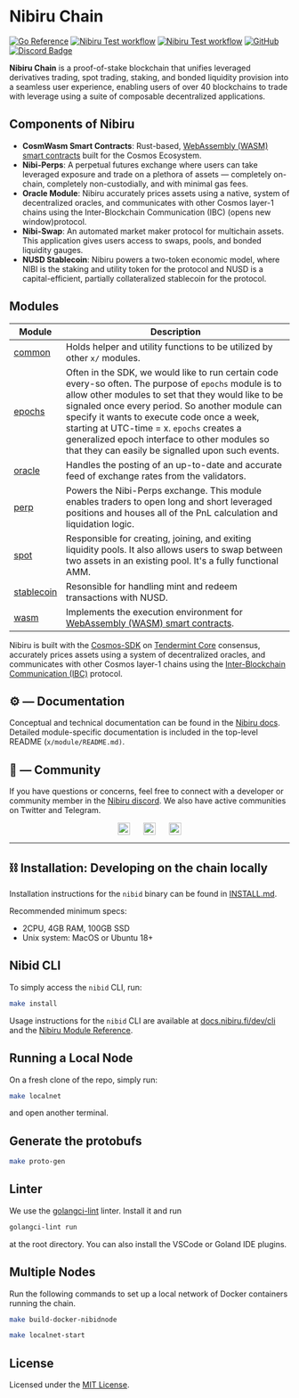 # Nibiru Chain          <!-- omit in toc -->

[![Go Reference](https://pkg.go.dev/badge/github.com/NibiruChain/nibiru.svg)](https://pkg.go.dev/github.com/NibiruChain/nibiru)
[![Nibiru Test workflow][badge-go-linter]][workflow-go-linter]
[![Nibiru Test workflow][badge-go-releaser]][workflow-go-releaser]
[![GitHub][license-badge]](https://github.com/NibiruChain/nibiru/blob/master/LICENSE.md)
[![Discord Badge](https://dcbadge.vercel.app/api/server/nibiruchain?style=flat)](https://discord.gg/nibiruchain)

**Nibiru Chain** is a proof-of-stake blockchain that unifies leveraged derivatives trading, spot trading, staking, and bonded liquidity provision into a seamless user experience, enabling users of over 40 blockchains to trade with leverage using a suite of composable decentralized applications.

## Components of Nibiru

- **CosmWasm Smart Contracts**: Rust-based, [WebAssembly (WASM) smart contracts](https://book.cosmwasm.com/) built for the Cosmos Ecosystem. 
- **Nibi-Perps**: A perpetual futures exchange where users can take leveraged exposure and trade on a plethora of assets — completely on-chain, completely non-custodially, and with minimal gas fees.
- **Oracle Module**: Nibiru accurately prices assets using a native, system of decentralized oracles, and communicates with other Cosmos layer-1 chains using the Inter-Blockchain Communication (IBC) (opens new window)protocol.
- **Nibi-Swap**: An automated market maker protocol for multichain assets. This application gives users access to swaps, pools, and bonded liquidity gauges.
- **NUSD Stablecoin**: Nibiru powers a two-token economic model, where NIBI is the staking and utility token for the protocol and NUSD is a capital-efficient, partially collateralized stablecoin for the protocol.

## Modules

| Module |  Description |
| --- | --- | 
| [common][code-x-common] | Holds helper and utility functions to be utilized by other `x/` modules. |
| [epochs][code-x-epochs] | Often in the SDK, we would like to run certain code every-so often. The purpose of `epochs` module is to allow other modules to set that they would like to be signaled once every period. So another module can specify it wants to execute code once a week, starting at UTC-time = x. `epochs` creates a generalized epoch interface to other modules so that they can easily be signalled upon such events. |
| [oracle][code-x-oracle] | Handles the posting of an up-to-date and accurate feed of exchange rates from the validators. | 
| [perp][code-x-perp] | Powers the Nibi-Perps exchange. This module enables traders to open long and short leveraged positions and houses all of the PnL calculation and liquidation logic. |
| [spot][code-x-spot] | Responsible for creating, joining, and exiting liquidity pools. It also allows users to swap between two assets in an existing pool. It's a fully functional AMM. |
| [stablecoin][code-x-stablecoin] | Resonsible for handling mint and redeem transactions with NUSD. |
| [wasm][code-x-wasm] | Implements the execution environment for [WebAssembly (WASM) smart contracts](https://book.cosmwasm.com/). |

[code-x-common]: https://github.com/NibiruChain/nibiru/tree/master/x/common
[code-x-epochs]: https://github.com/NibiruChain/nibiru/tree/master/x/epochs
[code-x-oracle]: https://github.com/NibiruChain/nibiru/tree/master/x/oracle
[code-x-perp]: https://github.com/NibiruChain/nibiru/tree/master/x/perp
[code-x-spot]: https://github.com/NibiruChain/nibiru/tree/master/x/spot
[code-x-stablecoin]: https://github.com/NibiruChain/nibiru/tree/master/x/stablecoin
[code-x-wasm]: https://github.com/NibiruChain/nibiru/tree/master/x/wasm

Nibiru is built with the [Cosmos-SDK][cosmos-sdk-repo] on [Tendermint Core](https://tendermint.com/core/) consensus, accurately prices assets using a system of decentralized oracles, and communicates with other Cosmos layer-1 chains using the [Inter-Blockchain Communication (IBC)](https://github.com/cosmos/ibc) protocol.  

## ⚙️ — Documentation

Conceptual and technical documentation can be found in the [Nibiru docs](https://docs.nibiru.fi). Detailed module-specific documentation is included in the top-level README (`x/module/README.md)`.

## 💬 — Community

If you have questions or concerns, feel free to connect with a developer or community member in the [Nibiru discord][social-discord]. We also have active communities on Twitter and Telegram.

<!-- Markdown versions of the social badges 
[![description][discord-badge]][social-discord] 
[![description][twitter-badge]][social-twitter] 
[![description][telegram-badge]][social-telegram]
-->

<p style="display: flex; gap: 24px; justify-content: center; text-align:center">
<a href="https://discord.gg/nibiruchain"><img src="https://img.shields.io/badge/Discord-7289DA?&logo=discord&logoColor=white" alt="Discord" height="22"/></a>
<a href="https://twitter.com/NibiruChain"><img src="https://img.shields.io/badge/Twitter-1DA1F2?&logo=twitter&logoColor=white" alt="Tweet" height="22"/></a>
<a href="example.com"><img src="https://img.shields.io/badge/Telegram-2CA5E0?&logo=telegram&logoColor=white" alt="Telegram" height="22"/></a>
</p>

----

## ⛓️ Installation: Developing on the chain locally

Installation instructions for the `nibid` binary can be found in [INSTALL.md](./INSTALL.md).

Recommended minimum specs:

- 2CPU, 4GB RAM, 100GB SSD
- Unix system: MacOS or Ubuntu 18+

## Nibid CLI

To simply access the `nibid` CLI, run:

```bash
make install
```

Usage instructions for the `nibid` CLI are available at [docs.nibiru.fi/dev/cli](https://docs.nibiru.fi/dev/cli/) and the [Nibiru Module Reference](https://docs.nibiru.fi/dev/x/).

## Running a Local Node

On a fresh clone of the repo, simply run:
```bash
make localnet
``` 
and open another terminal.  

## Generate the protobufs

```bash
make proto-gen
```

## Linter

We use the [golangci-lint](https://golangci-lint.run/) linter. Install it and run

```sh
golangci-lint run
```

at the root directory. You can also install the VSCode or Goland IDE plugins.

## Multiple Nodes

Run the following commands to set up a local network of Docker containers running the chain.

```sh
make build-docker-nibidnode

make localnet-start
```

## License

Licensed under the [MIT License](./LICENSE.md).

[license-badge]: https://img.shields.io/badge/License-MIT-blue.svg
[cosmos-sdk-repo]: https://github.com/cosmos/cosmos-sdk
[badge-go-linter]: https://github.com/NibiruChain/nibiru/actions/workflows/golangci-lint.yml/badge.svg?query=branch%3Amaster
[workflow-go-linter]: https://github.com/NibiruChain/nibiru/actions/workflows/golangci-lint.yml?query=branch%3Amaster
[badge-go-releaser]: https://github.com/NibiruChain/nibiru/actions/workflows/goreleaser.yml/badge.svg?query=branch%3Amaster
[workflow-go-releaser]: https://github.com/NibiruChain/nibiru/actions/workflows/goreleaser.yml?query=branch%3Amaster

[social-twitter]: https://twitter.com/NibiruChain
[social-discord]: https://discord.gg/nibiruchain
[social-telegram]: https://t.me/nibiruchain

[discord-badge]: https://img.shields.io/badge/Discord-7289DA?&logo=discord&logoColor=white
[twitter-badge]: https://img.shields.io/badge/Twitter-1DA1F2?&logo=twitter&logoColor=white
[telegram-badge]: https://img.shields.io/badge/Telegram-2CA5E0?&logo=telegram&logoColor=white

<!--
[![Twitter Follow](https://img.shields.io/twitter/follow/nibiru_platform.svg?label=Follow&style=social)][social-twitter]

[![version](https://img.shields.io/github/tag/nibiru-labs/nibiru.svg)](https://github.com/NibiruChain/nibiru/releases/latest)

[![Go Report Card](https://goreportcard.com/badge/github.com/NibiruChain/nibiru)](https://goreportcard.com/report/github.com/NibiruChain/nibiru) 

[![API Reference](https://godoc.org/github.com/NibiruChain/nibiru?status.svg)](https://godoc.org/github.com/NibiruChain/nibiru)

[![Discord Chat](https://img.shields.io/discord/704389840614981673.svg)][social-discord]
-->
